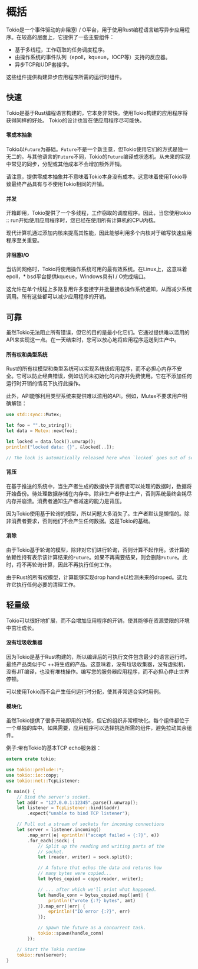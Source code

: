 # 概括

Tokio是一个事件驱动的非阻塞I / O平台，用于使用Rust编程语言编写异步应用程序。在较高的层面上，它提供了一些主要组件：

* 基于多线程，工作窃取的任务调度程序。
* 由操作系统的事件队列（epoll，kqueue，IOCP等）支持的反应器。
* 异步TCP和UDP套接字。

这些组件提供构建异步应用程序所需的运行时组件。

## 快速

Tokio是基于Rust编程语言构建的，它本身非常快。使用Tokio构建的应用程序将获得同样的好处。 Tokio的设计也旨在使应用程序尽可能快。

#### 零成本抽象

Tokio以`Future`为基础。`Future`不是一个新主意，但Tokio使用它们的方式是独一无二的。与其他语言的`Future`不同，Tokio的`Future`编译成状态机。从未来的实现中常见的同步，分配或其他成本不会增加额外开销。

请注意，提供零成本抽象并不意味着Tokio本身没有成本。这意味着使用Tokio导致最终产品具有与不使用Tokio相同的开销。

#### 并发

开箱即用，Tokio提供了一个多线程，工作窃取的调度程序。因此，当您使用tokio :: run开始使用应用程序时，您已经在使用所有计算机的CPU内核。

现代计算机通过添加内核来提高其性能，因此能够利用多个内核对于编写快速应用程序至关重要。

#### 非阻塞I/O

当访问网络时，Tokio将使用操作系统可用的最有效系统。在Linux上，这意味着epoll，* bsd平台提供kqueue，Windows具有I / O完成端口。

这允许在单个线程上多路复用许多套接字并批量接收操作系统通知，从而减少系统调用。所有这些都可以减少应用程序的开销。

## 可靠

虽然Tokio无法阻止所有错误，但它的目的是最小化它们。它通过提供难以滥用的API来实现这一点。在一天结束时，您可以放心地将应用程序运送到生产中。

#### 所有权和类型系统

Rust的所有权模型和类型系统可以实现系统级应用程序，而不必担心内存不安全。它可以防止经典错误，例如访问未初始化的内存并免费使用。它在不添加任何运行时开销的情况下执行此操作。

此外，API能够利用类型系统来提供难以滥用的API。例如，Mutex不要求用户明确解锁：

```rust
use std::sync::Mutex;

let foo = "".to_string();
let data = Mutex::new(foo);

let locked = data.lock().unwrap();
println!("locked data: {}", &locked[..]);

// The lock is automatically released here when `locked` goes out of scope.
```

#### 背压

在基于推送的系统中，当生产者生成的数据快于消费者可以处理的数据时，数据将开始备份。待处理数据存储在内存中。除非生产者停止生产，否则系统最终会耗尽内存并崩溃。消费者通知生产者减速的能力是背压。

因为Tokio使用基于轮询的模型，所以问题大多消失了。生产者默认是懒惰的。除非消费者要求，否则他们不会产生任何数据。这是Tokio的基础。

#### 消除

由于Tokio基于轮询的模型，除非对它们进行轮询，否则计算不起作用。该计算的依赖性持有表示该计算结果的`Future`。如果不再需要结果，则会删除`Future`。此时，将不再轮询计算，因此不再执行任何工作。

由于Rust的所有权模型，计算能够实现drop handle以检测未来的droped。这允许它执行任何必要的清理工作。

## 轻量级

Tokio可以很好地扩展，而不会增加应用程序的开销，使其能够在资源受限的环境中茁壮成长。

#### 没有垃圾收集器
因为Tokio是基于Rust构建的，所以编译后的可执行文件包含最少的语言运行时。最终产品类似于C ++将生成的产品。这意味着，没有垃圾收集器，没有虚拟机，没有JIT编译，也没有堆栈操作。编写您的服务器应用程序，而不必担心停止世界停顿。

可以使用Tokio而不会产生任何运行时分配，使其非常适合实时用例。

#### 模块化

虽然Tokio提供了很多开箱即用的功能，但它的组织非常模块化。每个组件都位于一个单独的库中。如果需要，应用程序可以选择挑选所需的组件，避免拉动其余组件。

例子:带有Tokio的基本TCP echo服务器：

```rust
extern crate tokio;

use tokio::prelude::*;
use tokio::io::copy;
use tokio::net::TcpListener;

fn main() {
    // Bind the server's socket.
    let addr = "127.0.0.1:12345".parse().unwrap();
    let listener = TcpListener::bind(&addr)
        .expect("unable to bind TCP listener");

    // Pull out a stream of sockets for incoming connections
    let server = listener.incoming()
        .map_err(|e| eprintln!("accept failed = {:?}", e))
        .for_each(|sock| {
            // Split up the reading and writing parts of the
            // socket.
            let (reader, writer) = sock.split();

            // A future that echos the data and returns how
            // many bytes were copied...
            let bytes_copied = copy(reader, writer);

            // ... after which we'll print what happened.
            let handle_conn = bytes_copied.map(|amt| {
                println!("wrote {:?} bytes", amt)
            }).map_err(|err| {
                eprintln!("IO error {:?}", err)
            });

            // Spawn the future as a concurrent task.
            tokio::spawn(handle_conn)
        });

    // Start the Tokio runtime
    tokio::run(server);
}
```
